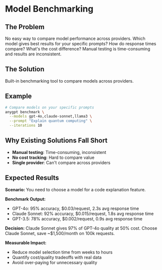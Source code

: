 # Model Benchmarking

## The Problem

No easy way to compare model performance across providers. Which model gives best results for your specific prompts? How do response times compare? What's the cost difference? Manual testing is time-consuming and results are inconsistent.

## The Solution

Built-in benchmarking tool to compare models across providers.

## Example

```bash
# Compare models on your specific prompts
anygpt benchmark \
  --models gpt-4o,claude-sonnet,llama3 \
  --prompt "Explain quantum computing" \
  --iterations 10
```

## Why Existing Solutions Fall Short

- **Manual testing**: Time-consuming, inconsistent
- **No cost tracking**: Hard to compare value
- **Single provider**: Can't compare across providers

## Expected Results

**Scenario:** You need to choose a model for a code explanation feature.

**Benchmark Output:**
- GPT-4o: 95% accuracy, $0.03/request, 2.3s avg response time
- Claude Sonnet: 92% accuracy, $0.015/request, 1.8s avg response time  
- GPT-3.5: 78% accuracy, $0.002/request, 0.9s avg response time

**Decision:** Claude Sonnet gives 97% of GPT-4o quality at 50% cost. Choose Claude Sonnet, save ~$1,500/month on 100k requests.

**Measurable Impact:**
- Reduce model selection time from weeks to hours
- Quantify cost/quality tradeoffs with real data
- Avoid over-paying for unnecessary quality
